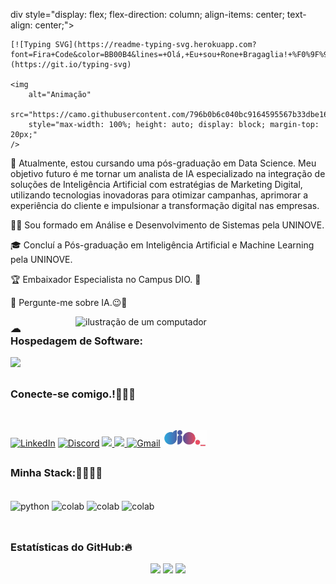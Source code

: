 div style="display: flex; flex-direction: column; align-items: center; text-align: center;">

    [![Typing SVG](https://readme-typing-svg.herokuapp.com?font=Fira+Code&color=BB00B4&lines=+Olá,+Eu+sou+Rone+Bragaglia!+%F0%9F%91%BE%F0%9F%93%9A%F0%9F%92%99)](https://git.io/typing-svg)

    <img 
        alt="Animação" 
        src="https://camo.githubusercontent.com/796b0b6c040bc9164595567b33dbe1687c5c04ab09903a27b0eaedd1fd89ab3d/68747470733a2f2f692e70696e696d672e636f6d2f6f726967696e616c732f38332f62382f30392f38336238303938353761636434316137626164343933356234373334663966632e676966"
        style="max-width: 100%; height: auto; display: block; margin-top: 20px;"
    />
</div>


🚀 Atualmente, estou cursando uma pós-graduação em Data Science. Meu objetivo futuro é me tornar um analista de IA especializado na integração de soluções de Inteligência Artificial com estratégias de Marketing Digital, utilizando tecnologias inovadoras para otimizar campanhas, aprimorar a experiência do cliente e impulsionar a transformação digital nas empresas.

🧑‍💻 Sou formado em Análise e Desenvolvimento de Sistemas pela UNINOVE.

🎓 Concluí a Pós-graduação em Inteligência Artificial e Machine Learning pela UNINOVE.

🏆 Embaixador Especialista no Campus DIO. 🚀

💬 Pergunte-me sobre IA.😉🧠

<img src="https://raw.githubusercontent.com/MicaelliMedeiros/micaellimedeiros/master/image/computer-illustration.png" alt="ilustração de um computador" min-width="400px" max-width="400px" width="400px" align="right">

<h3>☁Hospedagem de Software:</h3>

<div>
	<img src="https://img.shields.io/badge/github%20pages-121013?style=for-the-badge&logo=github&logoColor=white">

## <h3 align="left">Conecte-se comigo.!🤝👇🏼

</div><br/>

[![LinkedIn](https://img.shields.io/badge/-LinkedIn-000?style=for-the-badge&logo=linkedin&logoColor=FF00F6&color:FFF)](https://www.linkedin.com/in/rone-bragaglia-a6aa60157/)
[![Discord](https://img.shields.io/badge/Discord-7289DA?style=for-the-badge&logo=discord&logoColor=white)](https://discord.com/channels/@me/)
<a href="https://ronbragaglia.github.io/Portfolio/" target="_blank">
  <img src="https://img.shields.io/badge/Portfolio-255E63?style=for-the-badge&logo=About.me&logoColor=white">
</a>
<a href="https://ronbragaglia.github.io/portfolio-marketing-digital./" target="_blank">
  <img src="https://img.shields.io/badge/Portfolio-Marketing_Digital-00A7C4?style=for-the-badge&logo=Marketing&logoColor=white">
</a>
 [![Gmail](https://img.shields.io/badge/Gmail-333333?style=for-the-badge&logo=gmail&logoColor=red)](https://mail.google.com/mail/u/1/#inbox)
 <a href="https://www.dio.me/users/ronebragagliasso">
 <img src="https://github.com/Hadryanpaulo/Hadryanpaulo/raw/b55de4628a36eaad43f0edc2709993529ae48b37/dio.me.jpeg" alt="DIO Logo" width="70">
</a>

## <h3 align="left">Minha Stack:👨🏻‍💻🧠
<div style="display: inline_block"><br/>
<img align="center" alt="python" src="https://img.shields.io/badge/Python-14354C?style=for-the-badge&logo=python&logoColor=white" />
<img align="center" alt="colab"  src="https://img.shields.io/badge/Colab-F9AB00?style=for-the-badge&logo=googlecolab&color=525252" />
<img align="center" alt="colab"  src="https://img.shields.io/badge/Kaggle-20BEFF?style=for-the-badge&logo=Kaggle&logoColor=white" />
<img align="center" alt="colab"  src="https://img.shields.io/badge/Visual_Studio_Code-0078D4?style=for-the-badge&logo=visual%20studio%20code&logoColor=white" />
</div><br/>

## <h3>Estatísticas do GitHub:🔥

<p align="center">
	<img src="https://github-readme-stats.vercel.app/api?username=Ronbragaglia&theme=midnight-purple&count_private=true"/>
	<img src="https://streak-stats.demolab.com?user=Ronbragaglia&theme=midnight-purple&border_radius=&date_format=j%2Fn%5B%2FY%5D"/>
	<img src="https://github-readme-stats.vercel.app/api/top-langs/?username=Ronbragaglia&theme=midnight-purple&layout=donut&hide=jupyter%20notebook"/>   
<br>

</div>

<div align="center">
